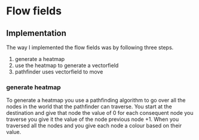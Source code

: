 # Flow fields

## Implementation
The way I implemented the flow fields was by following three steps.
1. generate a heatmap
1. use the heatmap to generate a vectorfield
1. pathfinder uses vectorfield to move

### generate heatmap
To generate a heatmap you use a pathfinding algorithm to go over all the nodes in the world that the pathfinder can traverse.
You start at the destination and give that node the value of 0 for each consequent node you traverse you give it the value of the node previous node +1.
When you traversed all the nodes and you give each node a colour based on their value.

